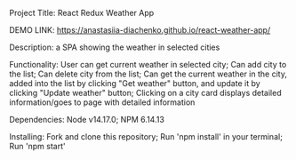 Project Title: React Redux Weather App

DEMO LINK: https://anastasiia-diachenko.github.io/react-weather-app/

Description: a SPA showing the weather in selected cities

Functionality:
User can get current weather in selected city; Can add city to the list; Can delete city from the list; Can get the current weather in the city, added into the list by clicking "Get weather" button, and update it by clicking "Update weather" button; Clicking on a city card displays detailed information/goes to page with detailed information

Dependencies:
Node v14.17.0; NPM 6.14.13

Installing:
Fork and clone this repository; Run 'npm install' in your terminal; Run 'npm start'
